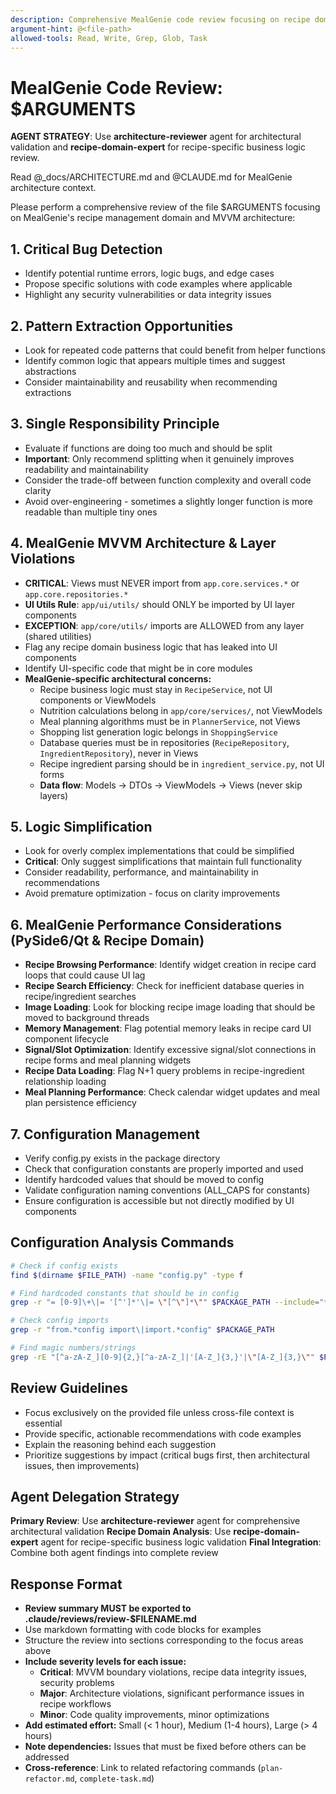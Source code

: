 ```yaml
---
description: Comprehensive MealGenie code review focusing on recipe domain bugs, MVVM patterns, and architectural concerns
argument-hint: @<file-path>
allowed-tools: Read, Write, Grep, Glob, Task
---
```


# MealGenie Code Review: $ARGUMENTS

**AGENT STRATEGY**: Use **architecture-reviewer** agent for architectural validation and **recipe-domain-expert** for recipe-specific business logic review.

Read @_docs/ARCHITECTURE.md and @CLAUDE.md for MealGenie architecture context.

Please perform a comprehensive review of the file $ARGUMENTS focusing on MealGenie's recipe management domain and MVVM architecture:

## 1. Critical Bug Detection
- Identify potential runtime errors, logic bugs, and edge cases
- Propose specific solutions with code examples where applicable
- Highlight any security vulnerabilities or data integrity issues

## 2. Pattern Extraction Opportunities
- Look for repeated code patterns that could benefit from helper functions
- Identify common logic that appears multiple times and suggest abstractions
- Consider maintainability and reusability when recommending extractions

## 3. Single Responsibility Principle
- Evaluate if functions are doing too much and should be split
- **Important**: Only recommend splitting when it genuinely improves readability and maintainability
- Consider the trade-off between function complexity and overall code clarity
- Avoid over-engineering - sometimes a slightly longer function is more readable than multiple tiny ones

## 4. MealGenie MVVM Architecture & Layer Violations
- **CRITICAL**: Views must NEVER import from `app.core.services.*` or `app.core.repositories.*`
- **UI Utils Rule**: `app/ui/utils/` should ONLY be imported by UI layer components
- **EXCEPTION**: `app/core/utils/` imports are ALLOWED from any layer (shared utilities)
- Flag any recipe domain business logic that has leaked into UI components
- Identify UI-specific code that might be in core modules
- **MealGenie-specific architectural concerns:**
  - Recipe business logic must stay in `RecipeService`, not UI components or ViewModels
  - Nutrition calculations belong in `app/core/services/`, not ViewModels
  - Meal planning algorithms must be in `PlannerService`, not Views
  - Shopping list generation logic belongs in `ShoppingService`
  - Database queries must be in repositories (`RecipeRepository`, `IngredientRepository`), never in Views
  - Recipe ingredient parsing should be in `ingredient_service.py`, not UI forms
  - **Data flow**: Models → DTOs → ViewModels → Views (never skip layers)

## 5. Logic Simplification
- Look for overly complex implementations that could be simplified
- **Critical**: Only suggest simplifications that maintain full functionality
- Consider readability, performance, and maintainability in recommendations
- Avoid premature optimization - focus on clarity improvements

## 6. MealGenie Performance Considerations (PySide6/Qt & Recipe Domain)
- **Recipe Browsing Performance**: Identify widget creation in recipe card loops that could cause UI lag
- **Recipe Search Efficiency**: Check for inefficient database queries in recipe/ingredient searches
- **Image Loading**: Look for blocking recipe image loading that should be moved to background threads
- **Memory Management**: Flag potential memory leaks in recipe card UI component lifecycle
- **Signal/Slot Optimization**: Identify excessive signal/slot connections in recipe forms and meal planning widgets
- **Recipe Data Loading**: Flag N+1 query problems in recipe-ingredient relationship loading
- **Meal Planning Performance**: Check calendar widget updates and meal plan persistence efficiency

## 7. Configuration Management
- Verify config.py exists in the package directory
- Check that configuration constants are properly imported and used
- Identify hardcoded values that should be moved to config
- Validate configuration naming conventions (ALL_CAPS for constants)
- Ensure configuration is accessible but not directly modified by UI components

## Configuration Analysis Commands
```bash
# Check if config exists
find $(dirname $FILE_PATH) -name "config.py" -type f

# Find hardcoded constants that should be in config
grep -r "= [0-9]\+\|= '[^']*'\|= \"[^\"]*\"" $PACKAGE_PATH --include="*.py" | grep -v config.py

# Check config imports
grep -r "from.*config import\|import.*config" $PACKAGE_PATH

# Find magic numbers/strings
grep -rE "[^a-zA-Z_][0-9]{2,}[^a-zA-Z_]|'[A-Z_]{3,}'|\"[A-Z_]{3,}\"" $PACKAGE_PATH --include="*.py"
```

## Review Guidelines
- Focus exclusively on the provided file unless cross-file context is essential
- Provide specific, actionable recommendations with code examples
- Explain the reasoning behind each suggestion
- Prioritize suggestions by impact (critical bugs first, then architectural issues, then improvements)

## Agent Delegation Strategy
**Primary Review**: Use **architecture-reviewer** agent for comprehensive architectural validation
**Recipe Domain Analysis**: Use **recipe-domain-expert** agent for recipe-specific business logic validation
**Final Integration**: Combine both agent findings into complete review

## Response Format
- **Review summary MUST be exported to .claude/reviews/review-$FILENAME.md**
- Use markdown formatting with code blocks for examples
- Structure the review into sections corresponding to the focus areas above
- **Include severity levels for each issue:**
  - **Critical**: MVVM boundary violations, recipe data integrity issues, security problems
  - **Major**: Architecture violations, significant performance issues in recipe workflows
  - **Minor**: Code quality improvements, minor optimizations
- **Add estimated effort:** Small (< 1 hour), Medium (1-4 hours), Large (> 4 hours)  
- **Note dependencies:** Issues that must be fixed before others can be addressed
- **Cross-reference**: Link to related refactoring commands (`plan-refactor.md`, `complete-task.md`)

